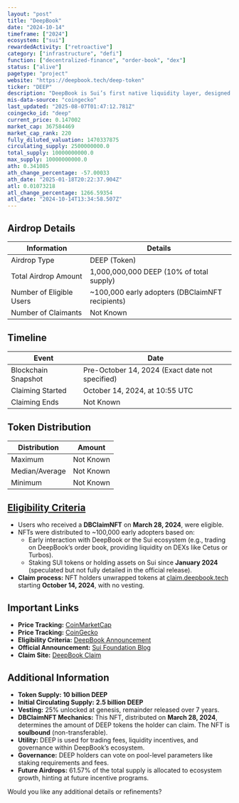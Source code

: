 ```yaml
---
layout: "post"
title: "DeepBook"
date: "2024-10-14"
timeframe: ["2024"]
ecosystem: ["sui"]
rewardedActivity: ["retroactive"]
category: ["infrastructure", "defi"]
function: ["decentralized-finance", "order-book", "dex"]
status: ["alive"]
pagetype: "project"
website: "https://deepbook.tech/deep-token"
ticker: "DEEP"
description: "DeepBook is Sui’s first native liquidity layer, designed to provide wholesale liquidity for DeFi applications. It facilitates seamless transactions, incentivizes liquidity provision, and supports governance within its trading pools."
mis-data-source: "coingecko"
last_updated: "2025-08-07T01:47:12.781Z"
coingecko_id: "deep"
current_price: 0.147002
market_cap: 367584469
market_cap_rank: 220
fully_diluted_valuation: 1470337875
circulating_supply: 2500000000.0
total_supply: 10000000000.0
max_supply: 10000000000.0
ath: 0.341085
ath_change_percentage: -57.00033
ath_date: "2025-01-18T20:22:37.904Z"
atl: 0.01073218
atl_change_percentage: 1266.59354
atl_date: "2024-10-14T13:34:58.507Z"
---
```


## Airdrop Details

| Information              | Details                                         |
| ------------------------ | ----------------------------------------------- |
| Airdrop Type             | DEEP (Token)                                    |
| Total Airdrop Amount     | 1,000,000,000 DEEP (10% of total supply)        |
| Number of Eligible Users | ~100,000 early adopters (DBClaimNFT recipients) |
| Number of Claimants      | Not Known                                       |

## Timeline

| Event               | Date                                            |
| ------------------- | ----------------------------------------------- |
| Blockchain Snapshot | Pre-October 14, 2024 (Exact date not specified) |
| Claiming Started    | October 14, 2024, at 10:55 UTC                  |
| Claiming Ends       | Not Known                                       |

## Token Distribution

| Distribution   | Amount    |
| -------------- | --------- |
| Maximum        | Not Known |
| Median/Average | Not Known |
| Minimum        | Not Known |

## [Eligibility Criteria](https://deepbook.tech/deep-token)

- Users who received a **DBClaimNFT** on **March 28, 2024**, were eligible.
- NFTs were distributed to ~100,000 early adopters based on:
  - Early interaction with DeepBook or the Sui ecosystem (e.g., trading on DeepBook’s order book, providing liquidity on DEXs like Cetus or Turbos).
  - Staking SUI tokens or holding assets on Sui since **January 2024** (speculated but not fully detailed in the official release).
- **Claim process:** NFT holders unwrapped tokens at [claim.deepbook.tech](https://claim.deepbook.tech) starting **October 14, 2024**, with no vesting.

## Important Links

- **Price Tracking:** [CoinMarketCap](https://coinmarketcap.com/currencies/deepbook)
- **Price Tracking:** [CoinGecko](https://www.coingecko.com/en/coins/deepbook)
- **Eligibility Criteria:** [DeepBook Announcement](https://deepbook.tech/deep-token)
- **Official Announcement:** [Sui Foundation Blog](https://blog.sui.io/deepbook-deep-token-launch/)
- **Claim Site:** [DeepBook Claim](https://claim.deepbook.tech)

## Additional Information

- **Token Supply:** **10 billion DEEP**
- **Initial Circulating Supply:** **2.5 billion DEEP**
- **Vesting:** 25% unlocked at genesis, remainder released over 7 years.
- **DBClaimNFT Mechanics:** This NFT, distributed on **March 28, 2024**, determines the amount of DEEP tokens the holder can claim. The NFT is **soulbound** (non-transferable).
- **Utility:** DEEP is used for trading fees, liquidity incentives, and governance within DeepBook’s ecosystem.
- **Governance:** DEEP holders can vote on pool-level parameters like staking requirements and fees.
- **Future Airdrops:** 61.57% of the total supply is allocated to ecosystem growth, hinting at future incentive programs.

Would you like any additional details or refinements?